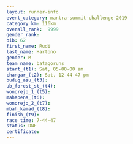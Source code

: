 ```yaml
---
layout: runner-info 
event_category: mantra-summit-challenge-2019 
category_km: 116km 
overall_rank:  9999
gender_rank: 
bib: 62
first_name: Rudi
last_name: Hartono
gender: M
team_name: batagoruns
start_(t1): Sat, 05-00-00 am
changar_(t2): Sat, 12-44-47 pm
budug_asu_(t3): 
ub_forest_st_(t4): 
wonorejo_1_(t5): 
mahapena_(t6): 
wonorejo_2_(t7): 
mbah_kamad_(t8): 
finish_(t9): 
race_time: 7-44-47
status: DNF
certificate: 
---
```

